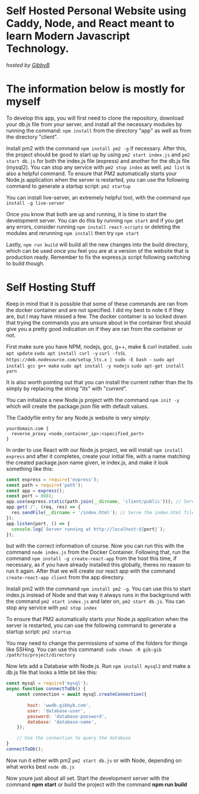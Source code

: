 # Self Hosted Personal Website using Caddy, Node, and React meant to learn Modern Javascript Technology.

*hosted by [GibbyB](https://gibbyb.com)*

# The information below is mostly for myself

To develop this app, you will first need to clone the repository, download your db.js file from your server, and install all the necessary modules by running the command: `npm install` from the directory "app" as well as from the directory "client".

Install pm2 with the command `npm install pm2 -g` if necessary.
After this, the project should be good to start up by using  `pm2 start index.js` and `pm2 start db.js` for both the index.js file (express) and another for the db.js file (mysql2). You can stop any service with `pm2 stop index` as well. `pm2 list` is also a helpful command. To ensure that PM2 automatically starts your Node.js application when the server is restarted, you can use the following command to generate a startup script: `pm2 startup`

You can install live-server, an extremely helpful tool, with the command `npm install -g live-server`

Once you know that both are up and running, it is time to start the development server. You can do this by running `npm start` and if you get any errors, consider running `npm install react-scripts` or deleting the modules and rerunning `npm install` then try `npm start`

Lastly, `npm run build` will build all the new changes into the build directory, which can be used once you feel you are at a version of the website that is production ready. Remember to fix the express.js script following switching to build though.

# Self Hosting Stuff

Keep in mind that it is possible that some of these commands are ran from the docker container and are not specified. I did my best to note it if they are, but I may have missed a few. The docker container is so locked down that trying the commands you are unsure about in the container first should give you a pretty good indication on if they are ran from the container or not.

First make sure you have NPM, nodejs, gcc, g++, make & curl installed. `sudo apt update`  `sudo apt install curl -y`  `curl -fsSL https://deb.nodesource.com/setup_lts.x | sudo -E bash -`  `sudo apt install gcc g++ make`  `sudo apt install -y nodejs` `sudo apt-get install yarn`

It is also worth pointing out that you can install the current rather than the lts simply by replacing the string "*lts*" with "*current*".

You can initialize a new Node.js project with the command `npm init -y` which will create the package.json file with default values.

The Caddyfile entry for any Node.js website is very simply:

```Caddy
yourdomain.com {
  reverse_proxy <node_container_ip>:<specified_port>
}
```

In order to use React with our Node.js project, we will install `npm install express` and after it completes, create your initial file, with a name matching the created package.json name given, ie index.js, and make it look something like this:

```Javascript
const express = require('express');
const path = require('path');
const app = express();
const port = 8081;
app.use(express.static(path.join(__dirname, 'client/public'))); // Serve static files from the "public" directory
app.get('/', (req, res) => {
  res.sendFile(__dirname + '/index.html'); // Serve the index.html file on the root path
});
app.listen(port, () => {
  console.log(`Server running at http://localhost:${port}`);
});
```

but with the correct information of course. Now you can run this with the command `node index.js` from the Docker Container. Following that, run the command `npm install -g create-react-app` from the host this time, if necessary, as if you have already installed this globally, theres no reason to run it again. After that we will create our react app with the command `create-react-app client` from the app directory.

Install pm2 with the command `npm install pm2 -g`. You can use this to start index.js instead of Node and that way it always runs in the background with the command `pm2 start index.js` and later on, `pm2 start db.js`. You can stop any service with `pm2 stop index`

To ensure that PM2 automatically starts your Node.js application when the server is restarted, you can use the following command to generate a startup script: `pm2 startup`

You may need to change the permissions of some of the folders for things like SSHing. You can use this command: `sudo chown -R gib:gib /path/to/project/directory`

Now lets add a Database with Node.js. Run `npm install mysql2` and make a db.js file that looks a little bit like this:

```Javascript
const mysql = require('mysql');
async function connectToDb() {
    const connection = await mysql.createConnection({
    
        host: 'wwdb.gibbyb.com',
        user: 'database-user',
        password: 'database-password',
        database: 'database-name',
    });

    // Use the connection to query the database
}
connectToDb();
```

Now run it either with pm2 `pm2 start db.js` or with Node, depending on what works best `node db.js`

Now youre just about all set. Start the development server with the command **npm start** or build the project with the command **npm run build**